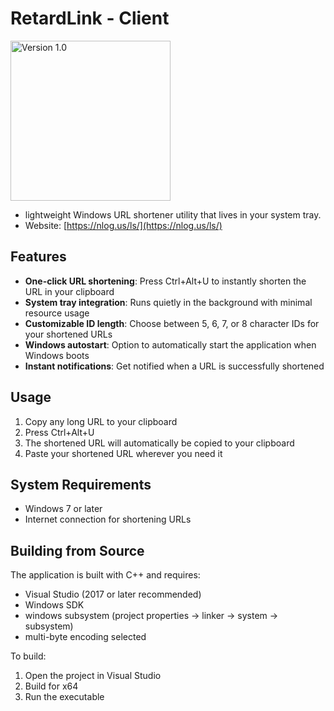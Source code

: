 # RetardLink - Client

<img src="https://nlog.us/ls/favicon.png" width="256" height="256" alt="Version 1.0">

- lightweight Windows URL shortener utility that lives in your system tray.
- Website: [https://nlog.us/ls/](https://nlog.us/ls/)
  
## Features

- **One-click URL shortening**: Press Ctrl+Alt+U to instantly shorten the URL in your clipboard
- **System tray integration**: Runs quietly in the background with minimal resource usage
- **Customizable ID length**: Choose between 5, 6, 7, or 8 character IDs for your shortened URLs
- **Windows autostart**: Option to automatically start the application when Windows boots
- **Instant notifications**: Get notified when a URL is successfully shortened

## Usage

1. Copy any long URL to your clipboard
2. Press Ctrl+Alt+U
3. The shortened URL will automatically be copied to your clipboard
4. Paste your shortened URL wherever you need it

## System Requirements

- Windows 7 or later
- Internet connection for shortening URLs

## Building from Source

The application is built with C++ and requires:
- Visual Studio (2017 or later recommended)
- Windows SDK
- windows subsystem (project properties -> linker -> system -> subsystem)
- multi-byte encoding selected

To build:
1. Open the project in Visual Studio
2. Build for x64
3. Run the executable
